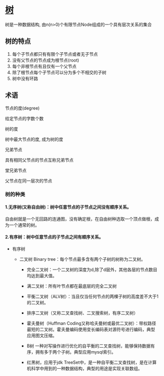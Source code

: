 # [树](https://www.jianshu.com/p/6c99a2ddffe8)

树是一种数据结构, 由n(n>0)个有限节点Node组成的一个具有层次关系的集合

## 树的特点

1. 每个子节点都只有有限个子节点或者无子节点
2. 没有父节点的节点成为根节点(root)
3. 每个非根节点有且仅有一个父节点
4. 除了根节点每个子节点可以分为多个不相交的子树
5. 树中没有环路

## 术语

节点的度(degree)

给定节点的字数个数

树的度

树中最大节点的度, 成为树的度

兄弟节点

具有相同父节点的节点互称兄弟节点

堂兄弟节点

父节点在同一层次的节点



### 树的种类

#### 1.无序树(又称自由树)：树中任意节点的子节点之间没有顺序关系。

自由树就是一个无回路的连通图，没有确定根，在自由树种选取一个顶点做根，成为一个通常的树。

#### 2.有序树：树中任意节点的子节点之间有顺序关系。

- 有序树

  - 二叉树 Binary tree：每个节点最多含有两个子树的树称为二叉树。

    - 完全二叉树：一个二叉树的深度为d,除了d层外，其他各层的节点数目均达到最大值。
    - 满二叉树：所有叶节点都在最底层的完全二叉树
    - 平衡二叉树（ALV树）：当且仅当任何节点的两棵子树的高度差不大于1的二叉树。
    - 排序二叉树（又称二叉查找树、二叉搜索树，有序二叉树）

    - 霍夫曼树（Huffman Coding又称哈夫曼树或最优二叉树）：带权路径最短的二叉树。霍夫曼编码使用变长编码表对源符号进行编码，典型应用图文压缩。
    - B树 一种对写操作进行优化的自平衡的二叉查找树，能够保持数据有序，拥有多于两个子树。典型应用mysql索引。
    - 红黑树，应用于jdk TreeSet中，是一种自平衡二叉查找树，是在计算机科学中用到的一种数据结构，典型的用途是实现关联数组。

